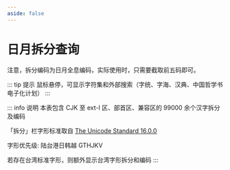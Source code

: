 ```yaml
---
aside: false
---
```

<script setup>
import Search from '@/search/FetchSearch.vue'
</script>

# 日月拆分查询

注意，拆分编码为日月全息编码，实际使用时，只需要截取前五码即可。

<div class="zigen-font">
<Search chaifenUrl="/chaifen.csv" zigenUrl="/zigen-ming.csv" :supplement="true" :ming="true"/>
</div>

::: tip 提示
鼠标悬停，可显示字符集和外部搜索（字统、字海、汉典、中国哲学书电子化计划）
:::

::: info 说明
本表包含 CJK 至 ext-I 区、部首区、兼容区的 99000 余个汉字拆分及编码

「拆分」栏字形标准取自 [The Unicode Standard 16.0.0](https://www.unicode.org/versions/Unicode16.0.0/)

字形优先级: 陆台港日韩越 GTHJKV

若存在台湾标准字形，则额外显示台湾字形拆分和编码
:::